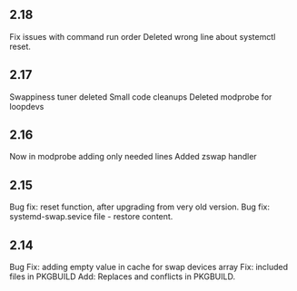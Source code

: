 ## 2.18
Fix issues with command run order
Deleted wrong line about systemctl reset.

## 2.17
Swappiness tuner deleted
Small code cleanups
Deleted modprobe for loopdevs

## 2.16
Now in modprobe adding only needed lines
Added zswap handler


## 2.15
Bug fix: reset function, after upgrading from very old version.
Bug fix: systemd-swap.sevice file - restore content.

## 2.14
Bug Fix: adding empty value in cache for swap devices array
Fix: included files in PKGBUILD
Add: Replaces and conflicts in PKGBUILD.